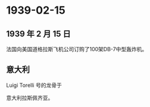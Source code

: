 # 1939-02-15

## 1939 年 2 月 15 日

法国向美国道格拉斯飞机公司订购了100架DB-7中型轰炸机。

## 意大利

Luigi Torelli 号的龙骨于

意大利拉斯佩齐亚。

